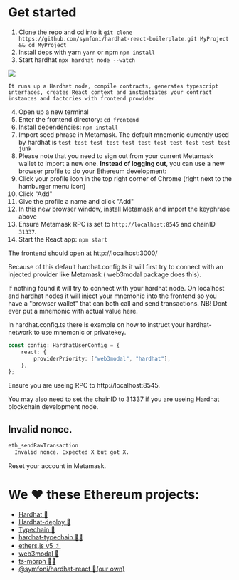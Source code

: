 # Get started

1. Clone the repo and cd into
   it `git clone https://github.com/symfoni/hardhat-react-boilerplate.git MyProject && cd MyProject`
2. Install deps with yarn `yarn` or npm `npm install`
3. Start hardhat `npx hardhat node --watch`

![](https://media.giphy.com/media/9l6z9MzXfHX9gKzbvU/giphy.gif)

```text
It runs up a Hardhat node, compile contracts, generates typescript interfaces, creates React context and instantiates your contract instances and factories with frontend provider.
```

4. Open up a new terminal
5. Enter the frontend directory: `cd frontend`
6. Install dependencies: `npm install`
7. Import seed phrase in Metamask. The default mnemonic currently used by hardhat
   is `test test test test test test test test test test test junk`
1. Please note that you need to sign out from your current Metamask wallet to import a new one. **Instead of logging
   out**, you can use a new browser profile to do your Ethereum development:
3. Click your profile icon in the top right corner of Chrome (right next to the hamburger menu icon)
4. Click "Add"
5. Give the profile a name and click "Add"
6. In this new browser window, install Metamask and import the keyphrase above
8. Ensure Metamask RPC is set to `http://localhost:8545` and chainID `31337`.
9. Start the React app: `npm start`

The frontend should open at http://localhost:3000/

Because of this default hardhat.config.ts it will first try to connect with an injected provider like Metamask (
web3modal package does this).

If nothing found it will try to connect with your hardhat node. On localhost and hardhat nodes it will inject your
mnemonic into the frontend so you have a "browser wallet" that can both call and send transactions. NB! Dont ever put a
mnemonic with actual value here.

In hardhat.config.ts there is example on how to instruct your hardhat-network to use mnemonic or privatekey.

```ts
const config: HardhatUserConfig = {
    react: {
        providerPriority: ["web3modal", "hardhat"],
    },
};
```

Ensure you are useing RPC to http://localhost:8545.

You may also need to set the chainID to 31337 if you are useing Hardhat blockchain development node.

## Invalid nonce.

```bash
eth_sendRawTransaction
  Invalid nonce. Expected X but got X.
```

Reset your account in Metamask.

# We ❤️ these **Ethereum** projects:

- [Hardhat 👷](https://hardhat.org/)
- [Hardhat-deploy 🤘](https://hardhat.org/plugins/hardhat-deploy.html)
- [Typechain 🔌](https://github.com/ethereum-ts/Typechain#readme)
- [hardhat-typechain 🧙‍♀️](https://hardhat.org/plugins/hardhat-typechain.html)
- [ethers.js v5 ⺦](https://github.com/ethers-io/ethers.js#readme)
- [web3modal 💸](https://github.com/Web3Modal/web3modal#web3modal)
- [ts-morph 🏊‍♂️](https://github.com/dsherret/ts-morph)
- [@symfoni/hardhat-react 🎻(our own)](https://www.npmjs.com/package/@symfoni/hardhat-react)
